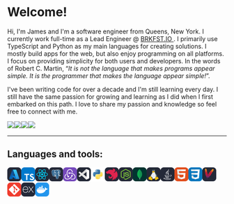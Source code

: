 # Welcome!

Hi, I'm James and I'm a software engineer from Queens, New York. I currently work full-time as a Lead Engineer @ [BRKFST.IO ](https://www.brkfst.io/). I primarily use TypeScript and Python as my main languages for creating solutions. I mostly build apps for the web, but also enjoy programming on all platforms. I focus on providing simplicity for both users and developers. In the words of Robert C. Martin, “*It is not the language that makes programs appear simple. It is the programmer that makes the language appear simple!*”.

I've been writing code for over a decade and I'm still learning every day. I still have the same passion for growing and learning as I did when I first embarked on this path. I love to share my passion and knowledge so feel free to connect with me.

[<img src="https://custom-icon-badges.demolab.com/badge/-LinkedIn-blue?style=for-the-badge&logo=linkedin&logoColor=white">](https://www.linkedin.com/in/james-mccarthy-9ab411142/)[<img src="https://custom-icon-badges.demolab.com/badge/-Email-red?style=for-the-badge&logo=gmail&logoColor=white">](mailto:jmccarthyns92@gmail.com)[<img src="https://custom-icon-badges.demolab.com/badge/-Resume-blue?style=for-the-badge&logo=download&logoColor=white">](https://github.com/jmccarthy92/jmccarthy92/raw/main/resume/resume.pdf)[<img src="https://custom-icon-badges.demolab.com/badge/-Schedule a Chat-yellow?style=for-the-badge&logo=calendar&logoColor=black">](https://cal.com/jmccarthy92/30min)
 
 ----
  
 ## Languages and tools:
 <code><img height="32" src="https://raw.githubusercontent.com/tandpfun/skill-icons/main/icons/Azure-Dark.svg"></code><code><img height="32" src="https://raw.githubusercontent.com/tandpfun/skill-icons/main/icons/TypeScript.svg"></code><code><img height="32" src="https://raw.githubusercontent.com/tandpfun/skill-icons/main/icons/React-Dark.svg"></code><code><img height="32" src="https://raw.githubusercontent.com/tandpfun/skill-icons/main/icons/PostgreSQL-Dark.svg"></code><code><img height="32" src="https://raw.githubusercontent.com/tandpfun/skill-icons/main/icons/Redux.svg"></code><code><img height="32" src="https://raw.githubusercontent.com/tandpfun/skill-icons/main/icons/VSCode-Dark.svg"></code><code><img height="32" src="https://raw.githubusercontent.com/github/explore/80688e429a7d4ef2fca1e82350fe8e3517d3494d/topics/python/python.png"></code><code><img height="32" src="https://raw.githubusercontent.com/tandpfun/skill-icons/main/icons/NestJS-Dark.svg"></code><code><img height="32" src="https://raw.githubusercontent.com/tandpfun/skill-icons/main/icons/NodeJS-Dark.svg"></code><code><img height="32" src="https://raw.githubusercontent.com/tandpfun/skill-icons/main/icons/MongoDB.svg"></code><code><img height="32" src="https://raw.githubusercontent.com/tandpfun/skill-icons/main/icons/Linux-Dark.svg"></code><code><img height="32" src="https://raw.githubusercontent.com/tandpfun/skill-icons/main/icons/Java-Dark.svg"></code><code><img height="32" src="https://raw.githubusercontent.com/tandpfun/skill-icons/main/icons/HTML.svg"></code><code><img height="32" src="https://raw.githubusercontent.com/tandpfun/skill-icons/main/icons/CSS.svg"></code><code><img height="32" src="https://raw.githubusercontent.com/tandpfun/skill-icons/main/icons/Maven-Dark.svg"></code><code><img height="32" src="https://raw.githubusercontent.com/tandpfun/skill-icons/main/icons/Git.svg"></code><code><img height="32" src="https://raw.githubusercontent.com/tandpfun/skill-icons/main/icons/ExpressJS-Dark.svg"></code><code><img height="32" src="https://raw.githubusercontent.com/tandpfun/skill-icons/main/icons/Docker.svg"></code>
  



<!--
**jmccarthy92/jmccarthy92** is a ✨ _special_ ✨ repository because its `README.md` (this file) appears on your GitHub profile.

Here are some ideas to get you started:

- 🔭 I’m currently working on ...
- 🌱 I’m currently learning ...
- 👯 I’m looking to collaborate on ...
- 🤔 I’m looking for help with ...
- 💬 Ask me about ...
- 📫 How to reach me: ...
- 😄 Pronouns: ...
- ⚡ Fun fact: ...
-->
